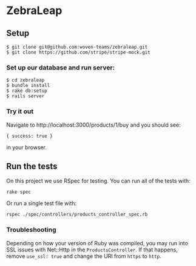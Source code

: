 # ZebraLeap

## Setup

    $ git clone git@github.com:woven-teams/zebraleap.git
    $ git clone https://github.com/stripe/stripe-mock.git

### Set up our database and run server:

    $ cd zebraleap
    $ bundle install
    $ rake db:setup
    $ rails server

### Try it out

Navigate to http://localhost:3000/products/1/buy and you should see:

    { success: true }

in your browser.

## Run the tests

On this project we use RSpec for testing. You can run all of the tests with:

`rake spec`

Or run a single test file with:

`rspec ./spec/controllers/products_controller_spec.rb`

### Troubleshooting

Depending on how your version of Ruby was compiled, you may run into SSL
issues with Net::Http in the `ProductsController`. If that happens, remove
`use_ssl: true` and change the URI from `https` to `http`.
